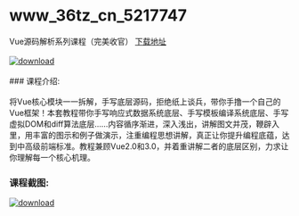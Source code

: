 # www_36tz_cn_5217747
Vue源码解析系列课程（完美收官）
[下载地址](http://www.36tz.cn/article/5217747 "下载地址")
<br/></br>[![download](http://36tz.cn/muke_img/2021_01_1-77-300x167.png "下载地址")](http://www.36tz.cn/article/5217747 "下载地址")
<br/></br>### 课程介绍:<br/></br>将Vue核心模块一一拆解，手写底层源码，拒绝纸上谈兵，带你手撸一个自己的Vue框架！本套教程带你手写响应式数据系统底层、手写模板编译系统底层、手写虚拟DOM和diff算法底层……内容循序渐进，深入浅出，讲解图文并茂，鞭辟入里，用丰富的图示和例子做演示，注重编程思想讲解，真正让你提升编程底蕴，达到中高级前端标准。教程兼顾Vue2.0和3.0，并着重讲解二者的底层区别，力求让你理解每一个核心机理。

### 课程截图:
[![download](http://36tz.cn/muke_img/2021_01_2-91.png "下载地址")](http://www.36tz.cn/article/5217747 "下载地址")
